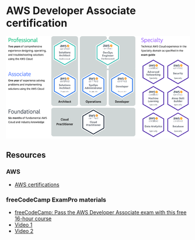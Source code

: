 # AWS Developer Associate certification

<img src="./notes/img/aws-certifications.png" alt="AWS certifications" width="600px">

## Resources

### AWS

- [AWS certifications](https://aws.amazon.com/certification/)

### freeCodeCamp ExamPro materials

- [freeCodeCamp: Pass the AWS Developer Associate exam with this free 16-hour course](https://www.freecodecamp.org/news/pass-the-aws-developer-associate-exam-with-this-free-16-hour-course/)
- [Video 1](https://youtu.be/RrKRN9zRBWs)
- [Video 2](https://youtu.be/eCopK1RoyFM)
